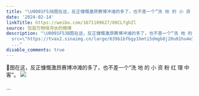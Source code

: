 ```yaml
---
title: "\U0001F53B图在这，反正慷慨激昂赛博冲滩的多了，也不差一个“洗 地 的 小 资 粉 红 理 中 客”。 [图片]"
date: '2024-02-14'
linkTitle: https://weibo.com/1671109627/O0CLfghZl
source: 包容万物恒河水的微博
description: "\U0001F53B图在这，反正慷慨激昂赛博冲滩的多了，也不差一个“洗 地 的 小 资 粉 红 理 中 客”。 <img style=\"\"
  src=\"https://tvax2.sinaimg.cn/large/639b1bfbgy1hmti5dmgb8j20u01hu4e7.jpg\" referrerpolicy=\"no-referrer\"><br><br>
  ..."
disable_comments: true
---
```

🔻图在这，反正慷慨激昂赛博冲滩的多了，也不差一个“洗 地 的 小 资 粉 红 理 中 客”。 <img style="" src="https://tvax2.sinaimg.cn/large/639b1bfbgy1hmti5dmgb8j20u01hu4e7.jpg" referrerpolicy="no-referrer"><br><br> ...